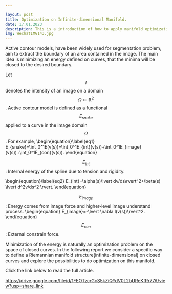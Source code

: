 ```yaml
---

layout: post
title: Optimization on Infinite-dimensional Manifold.
date: 17.01.2023
description: This is a introduction of how to apply manifold optimization theory to image segmentation. # Add post description (optional)
img: WechatIMG143.jpg
---
```

Active contour models, have been widely used for segmentation problem, aim to extract the boundary of an area contained in the image. The main idea is minimizing an energy defined on curves, that the minima will be closed to the desired boundary.

Let $$I$$ denotes the intensity of an image on a domain $$\Omega \subset \mathbb{R}^2$$. Active contour model is defined as a functional $$E_{snake}$$ applied to a curve in the image domain $$\Omega$$. For example, 
\begin{equation}\label{eq1}
E_{snake}=\int_0^1E(v(s))=\int_0^1E_{int}(v(s))+\int_0^1E_{image}(v(s))+\int_0^1E_{con}(v(s)).
\end{equation}


$$E_{int}$$: Internal energy of the spline due to tension and rigidity.

\begin{equation}\label{eq2}
E_{int}=\alpha(s)\lvert dv/ds\rvert^2+\beta(s) \lvert d^2v/ds^2 \rvert.
\end{equation}

$$E_{image}$$: Energy comes from image force and higher-level image understand process.
\begin{equation}
E_{image}=-\lvert \nabla I(v(s))\rvert^2.
\end{equation}
$$E_{con}$$: External constrain force.

Minimization of the energy is naturally an optimization problem on the space of closed curves. In the following report we consider a specific way to define a Riemannian manifold structure(infinite-dimensional) on closed curves and explore the possibilities to do optimization on this manifold.

Click the link below to read the full article.

https://drive.google.com/file/d/1FEOTzcrGcS5kZiQYdV0L2bUReKfRr77A/view?usp=share_link